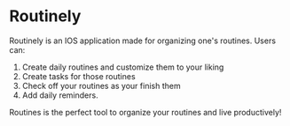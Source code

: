 # Routinely

Routinely is an IOS application made for organizing one's routines. Users can:
1. Create daily routines and customize them to your liking 
2. Create tasks for those routines
3. Check off your routines as your finish them
4. Add daily reminders. 

Routines is the perfect tool to organize your routines and live productively!




